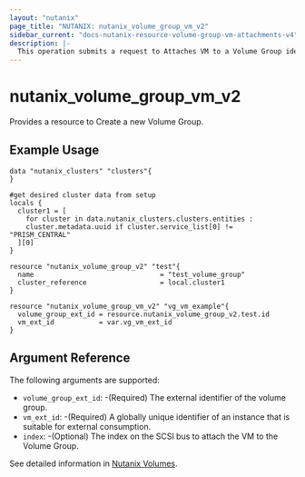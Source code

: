 ```yaml
---
layout: "nutanix"
page_title: "NUTANIX: nutanix_volume_group_vm_v2"
sidebar_current: "docs-nutanix-resource-volume-group-vm-attachments-v4"
description: |-
  This operation submits a request to Attaches VM to a Volume Group identified by {extId}.
---
```


# nutanix_volume_group_vm_v2

Provides a resource to Create a new Volume Group.

## Example Usage

``` hcl
data "nutanix_clusters" "clusters"{
}

#get desired cluster data from setup
locals {
  cluster1 = [
    for cluster in data.nutanix_clusters.clusters.entities :
    cluster.metadata.uuid if cluster.service_list[0] != "PRISM_CENTRAL"
  ][0]
}

resource "nutanix_volume_group_v2" "test"{
  name                               = "test_volume_group"
  cluster_reference                  = local.cluster1
}

resource "nutanix_volume_group_vm_v2" "vg_vm_example"{
  volume_group_ext_id = resource.nutanix_volume_group_v2.test.id
  vm_ext_id           = var.vg_vm_ext_id
}

```

## Argument Reference
The following arguments are supported:


* `volume_group_ext_id`: -(Required) The external identifier of the volume group.
* `vm_ext_id`: -(Required) A globally unique identifier of an instance that is suitable for external consumption. 
* `index`: -(Optional) The index on the SCSI bus to attach the VM to the Volume Group. 


See detailed information in [Nutanix Volumes](https://developers.nutanix.com/api-reference?namespace=volumes&version=v4.0.b1).
